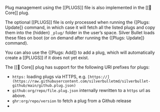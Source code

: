 Plug management using the [[PLUGS]] file is also implemented in the [[🔌 Core]] plug.

The optional [[PLUGS]] file is only processed when running the {[Plugs: Update]} command, in which case it will fetch all the listed plugs and copy them into the (hidden) `_plug/` folder in the user’s space. Silver Bullet loads these files on boot (or on demand after running the {[Plugs: Update]} command).

You can also use the {[Plugs: Add]} to add a plug, which will automatically create a [[PLUGS]] if it does not yet exist.

The [[🔌 Core]] plug has support for the following URI prefixes for plugs:

* `https:` loading plugs via HTTPS, e.g. `[https://](https://raw.githubusercontent.com/silverbulletmd/silverbullet-github/main/github.plug.json)`
* `github:org/repo/file.plug.json` internally rewritten to a `https` url as above.
* `ghr:org/repo/version` to fetch a plug from a Github release
* 